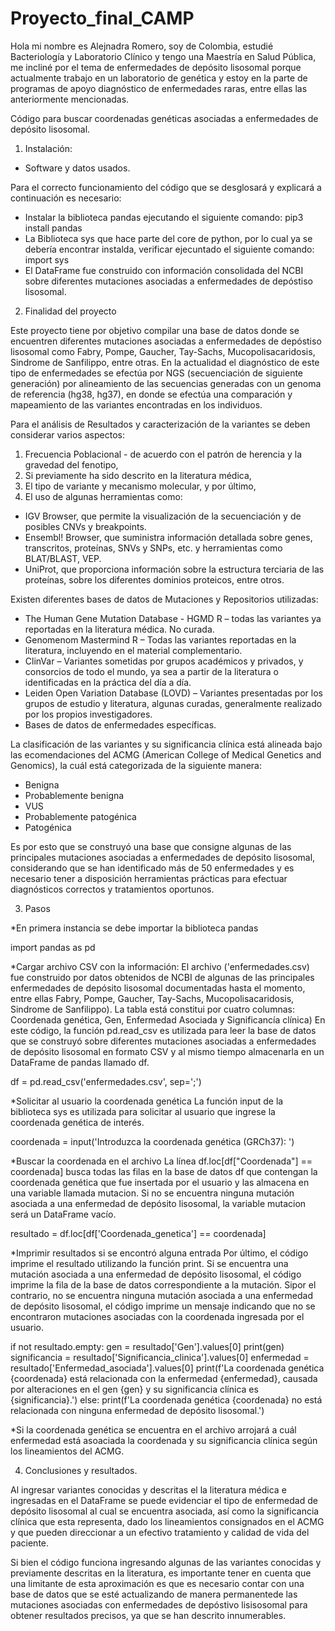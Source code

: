 # Proyecto_final_CAMP

Hola mi nombre es Alejnadra Romero, soy de Colombia, estudié Bacteriología y Laboratorio Clínico y tengo una Maestría en Salud Pública, me incliné por el tema de enfermedades de depósito lisosomal porque actualmente trabajo en un laboratorio de genética y estoy en la parte de programas de apoyo diagnóstico de enfermedades raras, entre ellas las anteriormente mencionadas.

Código para buscar coordenadas genéticas asociadas a enfermedades de depósito lisosomal.

1. Instalación: 
* Software y datos usados.

Para el correcto funcionamiento del código que se desglosará y explicará a continuación es necesario:
* Instalar la biblioteca pandas ejecutando el siguiente comando: pip3 install pandas
* La Biblioteca sys que hace parte del core de python, por lo cual ya se debería encontrar instalda, verificar ejecuntado el siguiente comando: import sys
* El DataFrame fue construido con información consolidada del NCBI sobre diferentes mutaciones asociadas a enfermedades de depóstiso lisosomal.

2. Finalidad del proyecto

Este proyecto tiene por objetivo compilar una base de datos donde se encuentren diferentes mutaciones asociadas a enfermedades de depóstiso lisosomal como Fabry, Pompe, Gaucher, Tay-Sachs, Mucopolisacaridosis, Sindrome de Sanfilippo, entre otras. En la actualidad el diagnóstico de este tipo de enfermedades se efectúa por NGS (secuenciación de siguiente generación) por alineamiento de las secuencias generadas con un genoma de referencia (hg38, hg37),  en donde se efectúa una comparación y mapeamiento de las variantes encontradas en los individuos.

Para el análisis de Resultados y caracterización de la variantes se deben considerar varios aspectos:
 1. Frecuencia Poblacional - de acuerdo con el patrón de herencia y la gravedad del fenotipo,
 2. Si previamente ha sido descrito en la literatura médica,
 3. El tipo de variante y mecanismo molecular, y por último,
 4. El uso de algunas herramientas como:

  - IGV Browser, que permite la visualización de la secuenciación y de posibles CNVs y breakpoints.
  - Ensembl! Browser, que suministra información detallada sobre genes, transcritos, proteínas, SNVs y SNPs, etc. y herramientas como BLAT/BLAST, VEP.
  - UniProt, que proporciona información sobre la estructura terciaria de las proteínas, sobre los diferentes dominios proteicos, entre otros.

Existen diferentes bases de datos de Mutaciones y Repositorios utilizadas:

* The Human Gene Mutation Database - HGMD R – todas las variantes ya reportadas en la literatura médica. No curada.
* Genomenom Mastermind R – Todas las variantes reportadas en la literatura, incluyendo en el material complementario.
* ClinVar – Variantes sometidas por grupos académicos y privados, y consorcios de todo el mundo, ya sea a partir de la literatura o identificadas en la práctica del día a día.
* Leiden Open Variation Database (LOVD) – Variantes presentadas por los grupos de estudio y literatura, algunas curadas, generalmente realizado por los propios investigadores.
* Bases de datos de enfermedades específicas.

La clasificación de las variantes y su significancia clínica está alineada bajo las ecomendaciones del ACMG (American College of Medical Genetics and Genomics), la cuál está categorizada de la siguiente manera:

- Benigna
- Probablemente benigna
- VUS
- Probablemente patogénica
- Patogénica

Es por esto que se construyó una base  que consigne algunas de las principales mutaciones asociadas a enfermedades de depósito lisosomal, considerando que se han identificado más de 50 enfermedades y es necesario tener a disposición herramientas prácticas para efectuar diagnósticos correctos y tratamientos oportunos.

3. Pasos

*En primera instancia se debe importar la biblioteca pandas

import pandas as pd 

*Cargar archivo CSV con la información:
El archivo ('enfermedades.csv) fue construido por datos obtenidos de NCBI de algunas de las principales enfermedades de depósito lisosomal documentadas hasta el momento, entre ellas Fabry, Pompe, Gaucher, Tay-Sachs, Mucopolisacaridosis, Sindrome de Sanfilippo). La tabla está constitui por cuatro columnas: Coordenada genética, Gen, Enfermedad Asociada y Significancía clínica)
En este código, la función pd.read_csv es utilizada para leer la base de datos que se construyó sobre diferentes mutaciones  asociadas a enfermedades de depósito lisosomal en formato CSV y al mismo tiempo almacenarla en un DataFrame de pandas llamado df. 

df = pd.read_csv('enfermedades.csv', sep=';') 
 
*Solicitar al usuario la coordenada genética 
La función input de la biblioteca sys es utilizada para solicitar al usuario que ingrese la coordenada genética de interés.

coordenada = input('Introduzca la coordenada genética (GRCh37): ') 
 
*Buscar la coordenada en el archivo 
La línea df.loc[df["Coordenada"] == coordenada] busca todas las filas en la base de datos df que contengan la coordenada genética que fue insertada por el usuario y las almacena en una variable llamada mutacion. Si no se encuentra ninguna mutación asociada a una enfermedad de depósito lisosomal, la variable mutacion será un DataFrame vacío.

resultado = df.loc[df['Coordenada_genetica'] == coordenada] 
 
*Imprimir resultados si se encontró alguna entrada 
Por último, el código imprime el resultado utilizando la función print. Si se encuentra una mutación asociada a una enfermedad de depósito lisosomal, el código imprime la fila de la base de datos correspondiente a la mutación. Sipor el contrario, no se encuentra ninguna mutación asociada a una enfermedad de depósito lisosomal, el código imprime un mensaje indicando que no se encontraron mutaciones asociadas con la coordenada ingresada por el usuario.

if not resultado.empty: 
    gen = resultado['Gen'].values[0] 
    print(gen)
    significancia = resultado['Significancia_clinica'].values[0] 
    enfermedad = resultado['Enfermedad_asociada'].values[0] 
    print(f'La coordenada genética {coordenada} está relacionada con la enfermedad {enfermedad}, causada por alteraciones en el gen {gen} y su significancia clínica es {significancia}.') 
else: 
    print(f'La coordenada genética {coordenada} no está relacionada con ninguna enfermedad de depósito lisosomal.')
    
 *Si la coordenada genética se encuentra en el archivo arrojará a cuál enfermedad está asoaciada la coordenada y su significancia clínica según los lineamientos del ACMG.

4. Conclusiones y resultados.

Al ingresar variantes conocidas y descritas el la literatura médica e ingresadas en el DataFrame se puede evidenciar el tipo de enfermedad de depósito lisosomal al cual se encuentra asociada, así como la significancia clínica que esta representa, dado los lineamientos consignados en el ACMG y que pueden direccionar a un efectivo tratamiento y calidad de vida del paciente. 

Si bien el código funciona ingresando algunas de las variantes conocidas y previamente descritas en la literatura, es importante tener en cuenta que una limitante de esta aproximación es que es necesario contar con una base de datos que se esté actualizando de manera permanentede las mutaciones asociadas con enfermedades de depóstivo lisisosomal para obtener resultados precisos, ya que se han descrito innumerables.






















